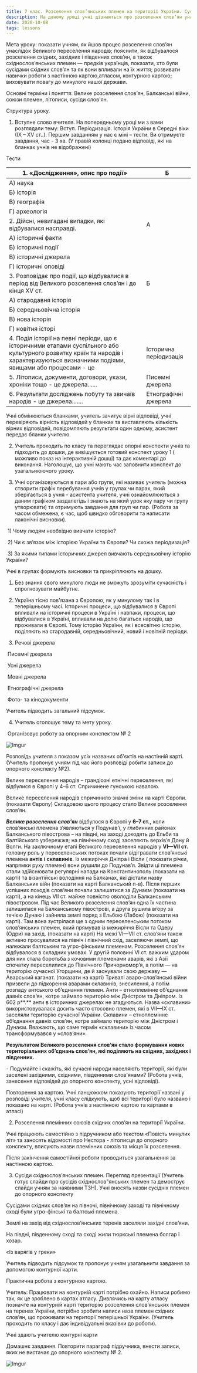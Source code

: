 ```yaml
---
title: 7 клас. Розселення слов’янських племен на території України. Сусіди східних слов’ян
description: На даному уроці учні дізнаються про розселення слов’ян унаслідок Великого переселення народів та їх сусідів
date: 2020-10-08
tags: lessons
---
```




Мета уроку: показати учням, як йшов процес розселення слов’ян унаслідок Великого переселення народів; пояснити, як відбувалося розселення східних, західних і південних слов’ян, а також східнослов’янських племен — предків українців, показати, хто були сусідами східних слов’ян та як вони впливали на їх життя; розвивати навички роботи з настінною картою,атласом, контурною картою; виховувати повагу до минулого нашої держави. 

Основні терміни і поняття: Велике розселення слов’ян, Балканські війни, союзи племен, літописи, сусіди слов'ян.

 Структура уроку.

1. Вступне слово вчителя. На попередньому уроці ми з вами розглядали тему: Вступ. Періодизація. Історія України в Середні віки (ІХ – ХV ст..). Першим завданням у нас є міні – тести. Ви отримуєте завдання, час - 3 хв. (У правій колонці подано відповіді, які на бланках учнів не відображені)

Тести

| 1.   «Дослідження», опис про події»                          | Б                      |
| ------------------------------------------------------------ | ---------------------- |
| А) наука                                                     |                        |
| Б) історія                                                   |                        |
| В) географія                                                 |                        |
| Г) археологія                                                |                        |
| 2. Дійсні, невигадані випадки, які відбувалися насправді.    | А                      |
| А) історичні факти                                           |                        |
| Б) історичні події                                           |                        |
| В) історичні джерела                                         |                        |
| Г) історичні оповіді                                         |                        |
| 3. Розповідає про події, що відбувалися в період від Великого розселення слов’ян і до кінця XV ст. | Б                      |
| А) стародавня історія                                        |                        |
| Б) середньовічна історія                                     |                        |
| В) нова історія                                              |                        |
| Г) новітня історі                                            |                        |
| 4.  Поділ історії на певні періоди, що є історичними етапами суспільного або культурного розвитку країн та народів і характеризуються визначними подіями, явищами або процесами - це | Історична періодизація |
| 5. Літописи, документи, договори, укази, хроніки тощо - це джерела...... | Писемні джерела        |
| 6. Результати досліджень побуту та звичаїв народів - це джерела....... | Етнографічні джерела   |

Учні обмінюються бланками, учитель зачитує вірні відповіді, учні перевіряють вірність відповідей у бланках та виставляють кількість вірних відповідей, повідомляють результати один одному, асистент передає бланки учителю.

2. Учитель проходить по класу та переглядає опорні конспекти учнів та підходить до дошки, де вивішується готовий конспект уроку 1 ( можливо показ на інтерактивній дошці) та дає коментарі до виконання. Наголошує, що учні мають час заповнити конспект до узагальнюючого уроку.

3. Учні організовуються в пари або групи, які називає учитель (можна створити графік перебування учнів у групах чи парах, який зберігається в учня - асистента учителя, учні ознайомлюються з даним графіком заздалегідь і знають на який урок яку пару чи групу утворювати) та отримують завдання для груп чи пар. (Робота за часом обмежена, є час, щоб швидко обговорити та написати лаконічні висновки).

​    1) Чому людям необхідно вивчати історію?

​    2) Чи є зв’язок між історією України та Європи? Чи схожа періодизація?

​    3) За якими типами історичних джерел вивчають середньовічну історію України?

Учні в групах формують висновки та прикріплюють на дошку.

1. Без знання свого минулого люди не зможуть зрозуміти сучасність і спрогнозувати майбутнє.

2. Україна тісно пов'язана з Європою, як у минулому так і в теперішньому часі. Історичні процеси, що відбувалися в Європі впливали на історичні процеси в Україні і навпаки, процеси, що відбувалися в Україні, впливали на долю багатьох народів, що проживали в Європі. Тому історію України, як і всесвітню історію, поділяють на стародавній, середньовічний, новий і новітній періоди.

3. Речові джерела

​       Писемні джерела 

​       Усні джерела 

​       Мовні джерела 

​       Етнографічні джерела 

​       Фото- та кінодокументи

   Учитель підводить загальний підсумок.

4. Учитель оголошує тему та мету уроку.

​        Організовує роботу за опорним конспектом № 2

![Imgur](https://i.imgur.com/fLDyrvV.png)

Розповідь учителя з показом усіх названих об'єктів на настінній карті. (Учитель пропонує учням під час його розповіді робити записи до опорного конспекту №2).

Велике переселення народів – грандіозні етнічні переселення, які відбулися в Європі у 4–6 ст. Спричинене гунською навалою. 

Велике переселення народів спричинило значні зміни на карті Європи. (показати Європу) Складовою цього процесу стало Велике розселення слов’ян. 

***Велике розселення слов’ян*** відбулося в Європі у **6–7 ст.,** коли слов’янські племена з’являються у Подунав’ї, у глибинних районах Балканського півострова – на півдні, на заході доходять до Ельби та балтійського узбережжя; на північному сході заселяють верхів’я Дону й Волги.  На заключному етапі Великого переселення народів у **VI—VII ст.** головну роль у переселенських потоках почали відігравати слов’янські племена **антів** **і склавинів**. Із межиріччя Дніпра і Вісли ( показати річки, напрямки руху племен) вони рушили до Подунав’я. Звідти ці племена стали здійснювати регулярні напади на Константинополь (показати на карті) та візантійські володіння на Балканах, які дістали назву Балканських війн (показати на карті Балканський п-в). Після перших успішних походів слов’яни почали залишатися за Дунаєм (показати на карті), а на кінець VII ст. майже повністю оволоділи Балканським півостровом. Під час Великого розселення слов’ян одна їх частина залишилася на Балканському півострові, а друга рушила вгору за течією Дунаю і зайняла землі поряд з Ельбою (Лабою) (показати на карті). Там вона зустрілася ще з одним переселенським потоком слов’янських племен, який прямував із межиріччя Вісли та Одеру (Одри) на захід. (показати на карті) На межі VI—VII ст. слов’яни також активно просувалися на північ і північний схід, заселяючи землі, що належали балтським та угро-фінським племенам. Розселення слов’ян відбувалося в складних умовах. У другій половині VI ст. важким ударом для них стала боротьба з кочовими племенами аварів, які з Азії спочатку переселилися до Північного Причорномор’я, а потім — на територію сучасної Угорщини, де й заснували свою державу — Аварський каганат. (показати на карті) Тривалі аваро-слов’янські війни призвели до підкорення аварами склавинів, знесилення, а потім розпаду антського об’єднання племен. Анти – етноплемінне об’єднання давніх слов’ян, котре займало територію між Дністром та Дніпром.  Із 602 р**.** анти в історичних джерелах не згадуються. Назва «склавини» використовувалася досить часто стосовно племен, які в VII—IX ст. заселяли територію сучасної України. Склавини – етноплемінне об’єднання давніх слов’ян, котре займало територію між Дністром і Дунаєм. Вважають, що саме термін «склавини» із часом трансформувався у «слов’яни».

**Результатом Великого розселення слов’ян стало формування нових територіальних об’єднань слов’ян, які поділяють на східних, західних і південних.** 

\- Подумайте і скажіть, які сучасні народи населяють території, які були заселені західними, східними, південними слов'янами? (Робота учнів, занесення відповідей до опорного конспекту, усні відповіді).

Повторення за картою. Учні ланцюжком показують території названі у розповіді учителя, учні класу слідкують, щоб всі території було названо і показано на карті. (Робота учнів з настінною картою та картами в атласі)

2. Розселення племінних союзів східних слов’ян на території України. 

Учні працюють самостійно з підручником або текстом «Повість минулих літ» та заносять відомості про Нестора - літописця до опорного конспекту, вписують назви племінних союзів та місця їх розселення.

Після закінчення самостійної роботи проводиться узагальнення за настінною картою.

3. Сусіди східнослов’янських племен. Перегляд презентації (Учитель готує слайди про сусідів східнослов"янських племен та демострує слайди учням за наявними ТЗН).  Учні вносять назви сусідніх племен до опорного конспекту

Сусідами східних слов’ян на півночі, північному заході та північному сході були угро-фінські та балтські племена.

Землі на захід від східнослов’янських теренів заселяли західні слов’яни.

На півдні, південному сході та сході жили тюркські племена болгар і хозар.

«Із варягів у греки»

Учитель підводить підсумок та пропонує учням узагальнити завдання за допомогою контурної карти.

Практична робота з контурною картою.

Учитель: Працювати на контурній карті потрібно охайно. Написи робимо так, як це зроблено в картах атласу. Дивлячись на карту атласу позначте на контурній карті територію розселення слов’янських племен на теренах України, потрібно зробити написи назв племен східних слов’ян, що проживали на території теперішньої України. (Учитель проходить по класу і дає індивідуальні вказівки до роботи).

Учні здають учителю контурні карти

Домашнє завдання. Повторити параграф підручника, внести записи, яких не вистачає до опорного конспекту № 2.

![Imgur](https://i.imgur.com/VBPi5Xc.png)

 

